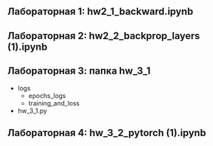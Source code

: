 ## Лабораторная 1: hw2_1_backward.ipynb

## Лабораторная 2: hw2_2_backprop_layers (1).ipynb

## Лабораторная 3: папка hw_3_1
- logs
  - epochs_logs
  - training_and_loss
- hw_3_1.py

## Лабораторная 4: hw_3_2_pytorch (1).ipynb


